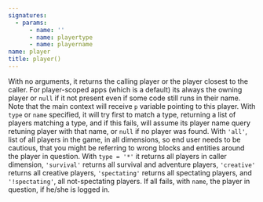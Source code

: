 ```yaml
---
signatures:
  - params:
      - name: ''
      - name: playertype
      - name: playername
name: player
title: player()
---
```



With no arguments, it returns the calling player or the player closest to the
caller. For player-scoped apps (which is a default) its always the owning player
or `null` if it not present even if some code still runs in their name. Note
that the main context will receive `p` variable pointing to this player. With
`type` or `name` specified, it will try first to match a type, returning a list
of players matching a type, and if this fails, will assume its player name query
retuning player with that name, or `null` if no player was found. With `'all'`,
list of all players in the game, in all dimensions, so end user needs to be
cautious, that you might be referring to wrong blocks and entities around the
player in question. With `type = '*'` it returns all players in caller
dimension, `'survival'` returns all survival and adventure players, `'creative'`
returns all creative players, `'spectating'` returns all spectating players, and
`'!spectating'`, all not-spectating players. If all fails, with `name`, the
player in question, if he/she is logged in.
